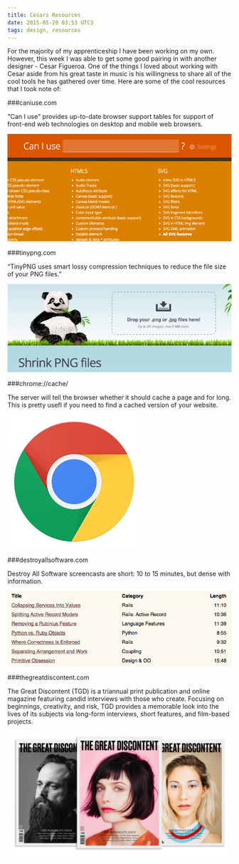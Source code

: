 ```yaml
---
title: Cesars Resources
date: 2015-05-20 03:53 UTC3
tags: design, resources
---
```


For the majority of my apprenticeship I have been working on my own. However, this week I was able to get some good pairing in with another designer - Cesar Figueroa. One of the things I loved about working with Cesar aside from his great taste in music is his willingness to share all of the cool tools he has gathered over time. Here are some of the cool resources that I took note of:

###caniuse.com

"Can I use" provides up-to-date browser support tables for support of front-end web technologies on desktop and mobile web browsers.

![Can I Use](/images/blog/resources/can-i-use.png)


###tinypng.com

“TinyPNG uses smart lossy compression techniques to reduce the file size of your PNG files.”

![Tiny PNG](/images/blog/resources/tinypng.png)


###chrome://cache/

The server will tell the browser whether it should cache a page and for long. This is pretty usefl if you need to find a cached version of your website.

![Chrome cache](/images/blog/resources/chrome.png)


###destroyallsoftware.com


Destroy All Software screencasts are short: 10 to 15 minutes, but dense with information.

![destroyallsoftware](/images/blog/resources/death-to-software.png)

###thegreatdiscontent.com

The Great Discontent (TGD) is a triannual print publication and online magazine featuring candid interviews with those who create. Focusing on beginnings, creativity, and risk, TGD provides a memorable look into the lives of its subjects via long-form interviews, short features, and film-based projects.

![The Great Discontent](/images/blog/resources/great-discontent.png)








